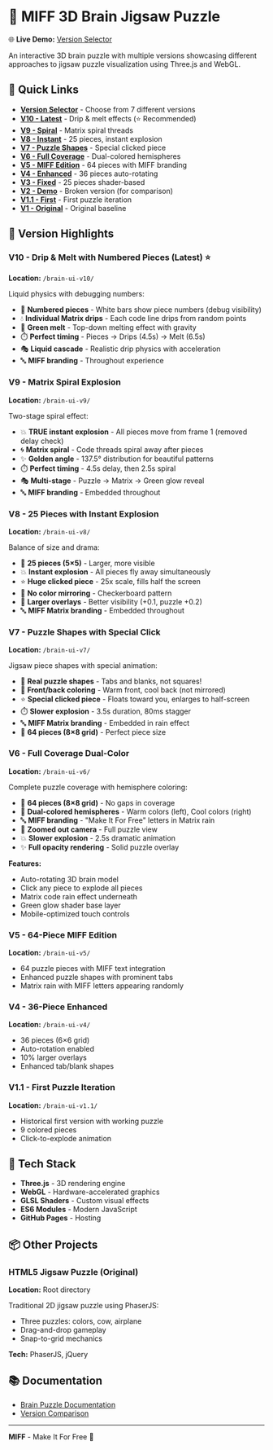 # 🧠 MIFF 3D Brain Jigsaw Puzzle

🌐 **Live Demo:** [Version Selector](https://rcbiscuitsbelfast-prog.github.io/Miff-puzzle-phaser/)

An interactive 3D brain puzzle with multiple versions showcasing different approaches to jigsaw puzzle visualization using Three.js and WebGL.

## 🎯 Quick Links

- **[Version Selector](https://rcbiscuitsbelfast-prog.github.io/Miff-puzzle-phaser/)** - Choose from 7 different versions
- **[V10 - Latest](https://rcbiscuitsbelfast-prog.github.io/Miff-puzzle-phaser/brain-ui-v10/)** - Drip & melt effects (⭐ Recommended)
- **[V9 - Spiral](https://rcbiscuitsbelfast-prog.github.io/Miff-puzzle-phaser/brain-ui-v9/)** - Matrix spiral threads
- **[V8 - Instant](https://rcbiscuitsbelfast-prog.github.io/Miff-puzzle-phaser/brain-ui-v8/)** - 25 pieces, instant explosion
- **[V7 - Puzzle Shapes](https://rcbiscuitsbelfast-prog.github.io/Miff-puzzle-phaser/brain-ui-v7/)** - Special clicked piece
- **[V6 - Full Coverage](https://rcbiscuitsbelfast-prog.github.io/Miff-puzzle-phaser/brain-ui-v6/)** - Dual-colored hemispheres
- **[V5 - MIFF Edition](https://rcbiscuitsbelfast-prog.github.io/Miff-puzzle-phaser/brain-ui-v5/)** - 64 pieces with MIFF branding
- **[V4 - Enhanced](https://rcbiscuitsbelfast-prog.github.io/Miff-puzzle-phaser/brain-ui-v4/)** - 36 pieces auto-rotating
- **[V3 - Fixed](https://rcbiscuitsbelfast-prog.github.io/Miff-puzzle-phaser/brain-ui-v3/)** - 25 pieces shader-based
- **[V2 - Demo](https://rcbiscuitsbelfast-prog.github.io/Miff-puzzle-phaser/brain-ui-v2/)** - Broken version (for comparison)
- **[V1.1 - First](https://rcbiscuitsbelfast-prog.github.io/Miff-puzzle-phaser/brain-ui-v1.1/)** - First puzzle iteration
- **[V1 - Original](https://rcbiscuitsbelfast-prog.github.io/Miff-puzzle-phaser/brain-ui-v1/)** - Original baseline

## 🌟 Version Highlights

### V10 - Drip & Melt with Numbered Pieces (Latest) ⭐
**Location:** `/brain-ui-v10/`

Liquid physics with debugging numbers:
- 🔢 **Numbered pieces** - White bars show piece numbers (debug visibility)
- 💧 **Individual Matrix drips** - Each code line drips from random points
- 🌊 **Green melt** - Top-down melting effect with gravity
- ⏱️ **Perfect timing** - Pieces → Drips (4.5s) → Melt (6.5s)
- 🎭 **Liquid cascade** - Realistic drip physics with acceleration
- 🔤 **MIFF branding** - Throughout experience

### V9 - Matrix Spiral Explosion
**Location:** `/brain-ui-v9/`

Two-stage spiral effect:
- 💥 **TRUE instant explosion** - All pieces move from frame 1 (removed delay check)
- 🌀 **Matrix spiral** - Code threads spiral away after pieces
- ✨ **Golden angle** - 137.5° distribution for beautiful patterns
- ⏱️ **Perfect timing** - 4.5s delay, then 2.5s spiral
- 🎭 **Multi-stage** - Puzzle → Matrix → Green glow reveal
- 🔤 **MIFF branding** - Embedded throughout

### V8 - 25 Pieces with Instant Explosion
**Location:** `/brain-ui-v8/`

Balance of size and drama:
- 🧩 **25 pieces (5×5)** - Larger, more visible
- 💥 **Instant explosion** - All pieces fly away simultaneously
- ⭐ **Huge clicked piece** - 25x scale, fills half the screen
- 🎨 **No color mirroring** - Checkerboard pattern
- 📐 **Larger overlays** - Better visibility (+0.1, puzzle +0.2)
- 🔤 **MIFF Matrix branding** - Embedded throughout

### V7 - Puzzle Shapes with Special Click
**Location:** `/brain-ui-v7/`

Jigsaw piece shapes with special animation:
- 🧩 **Real puzzle shapes** - Tabs and blanks, not squares!
- 🎨 **Front/back coloring** - Warm front, cool back (not mirrored)
- ⭐ **Special clicked piece** - Floats toward you, enlarges to half-screen
- ⏱️ **Slower explosion** - 3.5s duration, 80ms stagger
- 🔤 **MIFF Matrix branding** - Embedded in rain effect
- 📐 **64 pieces (8×8 grid)** - Perfect piece size

### V6 - Full Coverage Dual-Color
**Location:** `/brain-ui-v6/`

Complete puzzle coverage with hemisphere coloring:
- 🧩 **64 pieces (8×8 grid)** - No gaps in coverage
- 🎨 **Dual-colored hemispheres** - Warm colors (left), Cool colors (right)
- 🔤 **MIFF branding** - "Make It For Free" letters in Matrix rain
- 📐 **Zoomed out camera** - Full puzzle view
- 💥 **Slower explosion** - 2.5s dramatic animation
- ✨ **Full opacity rendering** - Solid puzzle overlay

**Features:**
- Auto-rotating 3D brain model
- Click any piece to explode all pieces
- Matrix code rain effect underneath
- Green glow shader base layer
- Mobile-optimized touch controls

### V5 - 64-Piece MIFF Edition
**Location:** `/brain-ui-v5/`

- 64 puzzle pieces with MIFF text integration
- Enhanced puzzle shapes with prominent tabs
- Matrix rain with MIFF letters appearing randomly

### V4 - 36-Piece Enhanced
**Location:** `/brain-ui-v4/`

- 36 pieces (6×6 grid)
- Auto-rotation enabled
- 10% larger overlays
- Enhanced tab/blank shapes

### V1.1 - First Puzzle Iteration
**Location:** `/brain-ui-v1.1/`

- Historical first version with working puzzle
- 9 colored pieces
- Click-to-explode animation

## 🚀 Tech Stack

- **Three.js** - 3D rendering engine
- **WebGL** - Hardware-accelerated graphics
- **GLSL Shaders** - Custom visual effects
- **ES6 Modules** - Modern JavaScript
- **GitHub Pages** - Hosting

## 📦 Other Projects

### HTML5 Jigsaw Puzzle (Original)
**Location:** Root directory

Traditional 2D jigsaw puzzle using PhaserJS:
- Three puzzles: colors, cow, airplane
- Drag-and-drop gameplay
- Snap-to-grid mechanics

**Tech:** PhaserJS, jQuery

## 📚 Documentation

- [Brain Puzzle Documentation](brain-ui/README.md)
- [Version Comparison](https://rcbiscuitsbelfast-prog.github.io/Miff-puzzle-phaser/)

---

**MIFF** - Make It For Free 🎨

